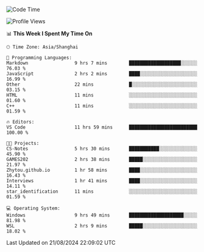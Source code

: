 <!--START_SECTION:waka-->
![Code Time](http://img.shields.io/badge/Code%20Time-1%2C914%20hrs%201%20min-blue)

![Profile Views](http://img.shields.io/badge/Profile%20Views-5-blue)

📊 **This Week I Spent My Time On** 

```text
🕑︎ Time Zone: Asia/Shanghai

💬 Programming Languages: 
Markdown                 9 hrs 7 mins        ███████████████████░░░░░░   76.03 % 
JavaScript               2 hrs 2 mins        ████░░░░░░░░░░░░░░░░░░░░░   16.99 % 
Other                    22 mins             █░░░░░░░░░░░░░░░░░░░░░░░░   03.15 % 
HTML                     11 mins             ░░░░░░░░░░░░░░░░░░░░░░░░░   01.60 % 
C++                      11 mins             ░░░░░░░░░░░░░░░░░░░░░░░░░   01.59 % 

🔥 Editors: 
VS Code                  11 hrs 59 mins      █████████████████████████   100.00 % 

🐱‍💻 Projects: 
CS-Notes                 5 hrs 30 mins       ███████████░░░░░░░░░░░░░░   45.90 % 
GAMES202                 2 hrs 38 mins       █████░░░░░░░░░░░░░░░░░░░░   21.97 % 
Zhytou.github.io         1 hr 58 mins        ████░░░░░░░░░░░░░░░░░░░░░   16.43 % 
Interviews               1 hr 41 mins        ████░░░░░░░░░░░░░░░░░░░░░   14.11 % 
star_identification      11 mins             ░░░░░░░░░░░░░░░░░░░░░░░░░   01.59 % 

💻 Operating System: 
Windows                  9 hrs 49 mins       ████████████████████░░░░░   81.98 % 
WSL                      2 hrs 9 mins        █████░░░░░░░░░░░░░░░░░░░░   18.02 % 
```


 Last Updated on 21/08/2024 22:09:02 UTC
<!--END_SECTION:waka-->